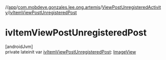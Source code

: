 //[app](../../../index.md)/[com.mobdeve.gonzales.lee.ong.artemis](../index.md)/[ViewPostUnregisteredActivity](index.md)/[ivItemViewPostUnregisteredPost](iv-item-view-post-unregistered-post.md)

# ivItemViewPostUnregisteredPost

[androidJvm]\
private lateinit var [ivItemViewPostUnregisteredPost](iv-item-view-post-unregistered-post.md): [ImageView](https://developer.android.com/reference/kotlin/android/widget/ImageView.html)
